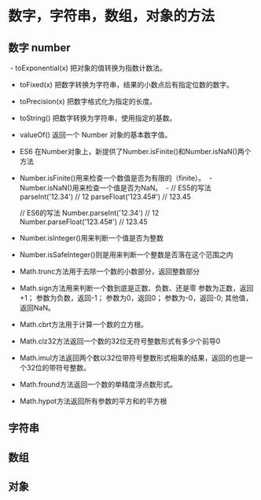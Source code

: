 # 数字，字符串，数组，对象的方法

## 数字 number
  - toExponential(x)	把对象的值转换为指数计数法。
  - toFixed(x)	把数字转换为字符串，结果的小数点后有指定位数的数字。
  - toPrecision(x)	把数字格式化为指定的长度。
  - toString()	把数字转换为字符串，使用指定的基数。
  - valueOf()	返回一个 Number 对象的基本数字值。
  - ES6 在Number对象上，新提供了Number.isFinite()和Number.isNaN()两个方法
  - Number.isFinite()用来检查一个数值是否为有限的（finite）。
  - Number.isNaN()用来检查一个值是否为NaN。
  - // ES5的写法
    parseInt('12.34') // 12
    parseFloat('123.45#') // 123.45
    
    // ES6的写法
    Number.parseInt('12.34') // 12
    Number.parseFloat('123.45#') // 123.45
  - Number.isInteger()用来判断一个值是否为整数
  - Number.isSafeInteger()则是用来判断一个整数是否落在这个范围之内
  - Math.trunc方法用于去除一个数的小数部分，返回整数部分
  - Math.sign方法用来判断一个数到底是正数、负数、还是零
    参数为正数，返回+1；
    参数为负数，返回-1；
    参数为0，返回0；
    参数为-0，返回-0;
    其他值，返回NaN。
  - Math.cbrt方法用于计算一个数的立方根。
  - Math.clz32方法返回一个数的32位无符号整数形式有多少个前导0
  - Math.imul方法返回两个数以32位带符号整数形式相乘的结果，返回的也是一个32位的带符号整数。
  - Math.fround方法返回一个数的单精度浮点数形式。
  - Math.hypot方法返回所有参数的平方和的平方根
   
## 字符串




## 数组



## 对象


